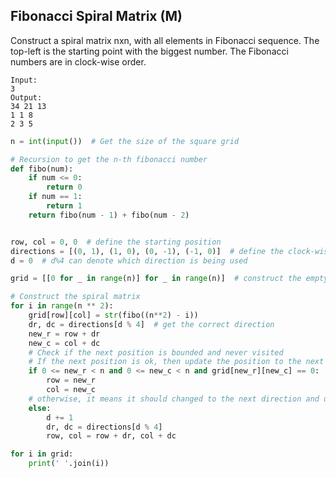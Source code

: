 ## Fibonacci Spiral Matrix (M)

Construct a spiral matrix nxn, with all elements in Fibonacci sequence. The top-left is the starting point with the biggest number. The Fibonacci numbers are in clock-wise order.

```
Input:
3
Output:
34 21 13
1 1 8
2 3 5
```

```python
n = int(input())  # Get the size of the square grid

# Recursion to get the n-th fibonacci number
def fibo(num):
    if num <= 0:
        return 0
    if num == 1:
        return 1
    return fibo(num - 1) + fibo(num - 2)


row, col = 0, 0  # define the starting position
directions = [(0, 1), (1, 0), (0, -1), (-1, 0)]  # define the clock-wise direction
d = 0  # d%4 can denote which direction is being used

grid = [[0 for _ in range(n)] for _ in range(n)]  # construct the empty matrix to store the spiral matrix

# Construct the spiral matrix
for i in range(n ** 2):
    grid[row][col] = str(fibo((n**2) - i))
    dr, dc = directions[d % 4]  # get the correct direction
    new_r = row + dr
    new_c = col + dc
    # Check if the next position is bounded and never visited
    # If the next position is ok, then update the position to the next
    if 0 <= new_r < n and 0 <= new_c < n and grid[new_r][new_c] == 0:
        row = new_r
        col = new_c
    # otherwise, it means it should changed to the next direction and update the position to the next
    else:
        d += 1
        dr, dc = directions[d % 4]
        row, col = row + dr, col + dc

for i in grid:
    print(' '.join(i))
```